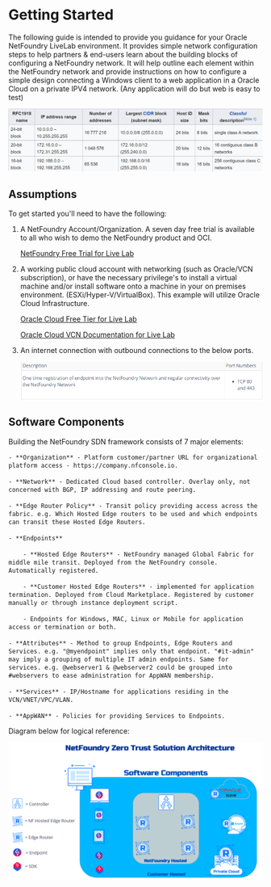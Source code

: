 
# Getting Started

The following guide is intended to provide you guidance for your Oracle NetFoundry LiveLab environment. It provides simple network configuration steps to help partners & end-users learn about the building blocks of configuring a NetFoundry network.  It will help outline each element within the NetFoundry network and provide instructions on how to configure a simple design connecting a Windows client to a web application in a Oracle Cloud on a private IPV4 network. (Any application will do but web is easy to test)

  ![](images/rfc1918.png " ")



  

## Assumptions

To get started you'll need to have the following:

1. A NetFoundry Account/Organization. A seven day free trial is available to all who wish to demo the NetFoundry product and OCI.

    [NetFoundry Free Trial for Live Lab](https://nfconsole.io/signup)
 
2. A working public cloud account with networking (such as Oracle/VCN subscription), or have the necessary privilege's to install a virtual machine and/or install software onto a machine in your on premises environment. (ESXi/Hyper-V/VirtualBox). This example will utilize Oracle Cloud Infrastructure.
 
    [Oracle Cloud Free Tier for Live Lab](https://www.oracle.com/cloud/free/)
 
    [Oracle Cloud VCN Documentation for Live Lab](https://docs.oracle.com/en-us/iaas/Content/GSG/Tasks/creatingnetwork.htm)
   
3. An internet connection with outbound connections to the below ports.

    ![](images/diag.5.png)


 

## Software Components

Building the NetFoundry SDN framework consists of 7 major elements:

    - **Organization** - Platform customer/partner URL for organizational platform access - https://company.nfconsole.io.

    - **Network** - Dedicated Cloud based controller. Overlay only, not concerned with BGP, IP addressing and route peering.

    - **Edge Router Policy** - Transit policy providing access across the fabric. e.g. Which Hosted Edge routers to be used and which endpoints can transit these Hosted Edge Routers.

    - **Endpoints**

        - **Hosted Edge Routers** - NetFoundry managed Global Fabric for middle mile transit. Deployed from the NetFoundry console. Automatically registered.

        - **Customer Hosted Edge Routers** - implemented for application termination. Deployed from Cloud Marketplace. Registered by customer manually or through instance deployment script.

        - Endpoints for Windows, MAC, Linux or Mobile for application access or termination or both.

    - **Attributes** - Method to group Endpoints, Edge Routers and Services. e.g. "@myendpoint" implies only that endpoint. "#it-admin" may imply a grouping of multiple IT admin endpoints. Same for services. e.g. @webserver1 & @webserver2 could be grouped into #webservers to ease administration for AppWAN membership.

    - **Services** - IP/Hostname for applications residing in the VCN/VNET/VPC/VLAN.

    - **AppWAN** - Policies for providing Services to Endpoints.  

Diagram below for logical reference:

![](images/diag1.png)


